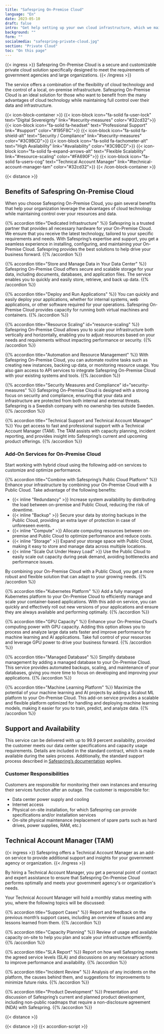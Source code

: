 ```yaml
---
title: "Safespring On-Premise Cloud"
language: "En"
date: 2023-05-10
draft: false
intro: "Get help setting up your own cloud infrastructure, which we maintain. This way, you get the power of the cloud—in your own data center."
background: ""
form: ""
socialmedia: "safespring-private-cloud.jpg"
section: "Private Cloud"
toc: "On this page"
---
```


{{< ingress >}}
Safespring On-Premise Cloud is a secure and customizable private cloud solution specifically designed to meet the requirements of government agencies and large organizations.
{{< /ingress >}}

The service offers a combination of the flexibility of cloud technology and the control of a local, on-premise infrastructure. Safespring On-Premise Cloud is an ideal solution for those who want to benefit from the many advantages of cloud technology while maintaining full control over their data and infrastructure.

{{< icon-block-container >}}
    {{< icon-block icon="fa-solid fa-user-lock" text="Digital Sovereignty" link="#security-measures" color="#32cd32">}}
    {{< icon-block icon="fa-solid fa-headset" text="Professional Support" link="#support" color="#195F8C">}}
    {{< icon-block icon="fa-solid fa-shield-alt" text="Security / Compliance" link="#security-measures" color="#3C9BCD">}}
    {{< icon-block icon="fa-solid fa-tachometer-alt" text="High Availability" link="#availability" color="#3C9BCD">}}
    {{< icon-block icon="fa-solid fa-expand-arrows-alt" text="Flexible Scalability" link="#resource-scaling" color="#FA690F">}}
    {{< icon-block icon="fa-solid fa-users-cog" text="Technical Account Manager" link="#technical-account-manager-tam" color="#32cd32">}}
{{< /icon-block-container >}}

{{< distance >}}

## Benefits of Safespring On-Premise Cloud
When you choose Safespring On-Premise Cloud, you gain several benefits that help your organization leverage the advantages of cloud technology while maintaining control over your resources and data.

{{% accordion title="Dedicated Infrastructure" %}}
Safespring is a trusted partner that provides all necessary hardware for your On-Premise Cloud. We ensure that you receive the latest technology, tailored to your specific requirements and needs. With Safespring’s expertise and support, you get a seamless experience in installing, configuring, and maintaining your On-Premise Cloud. Safespring provides the best solutions to help drive your business forward.
{{% /accordion %}}

{{% accordion title="Store and Manage Data in Your Data Center" %}}
Safespring On-Premise Cloud offers secure and scalable storage for your data, including documents, databases, and application files. The service enables you to quickly and easily store, retrieve, and back up data.
{{% /accordion %}}

{{% accordion title="Deploy and Run Applications" %}}
You can quickly and easily deploy your applications, whether for internal systems, web applications, or other software required for your operations. Safespring On-Premise Cloud provides capacity for running both virtual machines and containers.
{{% /accordion %}}

{{% accordion title="Resource Scaling" id="resource-scaling" %}}
Safespring On-Premise Cloud allows you to scale your infrastructure both vertically and horizontally, enabling you to adjust resources based on your needs and requirements without impacting performance or security.
{{% /accordion %}}

{{% accordion title="Automation and Resource Management" %}}
With Safespring On-Premise Cloud, you can automate routine tasks such as creating new instances, backing up data, or monitoring resource usage. You also gain access to API services to integrate Safespring On-Premise Cloud with your existing systems and tools.
{{% /accordion %}}

{{% accordion title="Security Measures and Compliance" id="security-measures" %}}
Safespring On-Premise Cloud is designed with a strong focus on security and compliance, ensuring that your data and infrastructure are protected from both internal and external threats. Safespring is a Swedish company with no ownership ties outside Sweden.
{{% /accordion %}}

{{% accordion title="Technical Support and Technical Account Manager" %}}
You get access to fast and professional support with a Technical Account Manager (TAM). The TAM assists with capacity planning, incident reporting, and provides insight into Safespring’s current and upcoming product offerings.
{{% /accordion %}}

### Add-On Services for On-Premise Cloud

Start working with hybrid cloud using the following add-on services to customize and optimize performance.

{{% accordion title="Combine with Safespring’s Public Cloud Platform" %}}
Enhance your infrastructure by combining your On-Premise Cloud with a Public Cloud. Take advantage of the following benefits:

* {{< inline "Redundancy" >}} Increase system availability by distributing the load between on-premise and Public Cloud, reducing the risk of downtime.
* {{< inline "Backup" >}} Secure your data by storing backups in the Public Cloud, providing an extra layer of protection in case of unforeseen events.
* {{< inline "Compute" >}} Allocate computing resources between on-premise and Public Cloud to optimize performance and reduce costs.
* {{< inline "Storage" >}} Expand your storage space with Public Cloud, making it easy to store and manage data across multiple locations.
* {{< inline "Scale Out Under Heavy Load" >}} Use the Public Cloud to easily scale out capacity during peak demand, avoiding bottlenecks and performance issues.

By combining your On-Premise Cloud with a Public Cloud, you get a more robust and flexible solution that can adapt to your growing needs.
{{% /accordion %}}

{{% accordion title="Kubernetes Platform" %}}
Add a fully managed Kubernetes platform to your On-Premise Cloud to efficiently manage and scale your container-based applications. With this add-on service, you can quickly and effectively roll out new versions of your applications and ensure they are always available and performing optimally.
{{% /accordion %}}

{{% accordion title="GPU Capacity" %}}
Enhance your On-Premise Cloud’s computing power with GPU capacity. Adding this option allows you to process and analyze large data sets faster and improve performance for machine learning and AI applications. Take full control of your resources and leverage GPU power to drive your business forward.
{{% /accordion %}}

{{% accordion title="Managed Database" %}}
Simplify database management by adding a managed database to your On-Premise Cloud. This service provides automated backups, scaling, and maintenance of your databases, giving you more time to focus on developing and improving your applications.
{{% /accordion %}}

{{% accordion title="Machine Learning Platform" %}}
Maximize the potential of your machine learning and AI projects by adding a Scalout ML platform to your On-Premise Cloud. This add-on service provides a scalable and flexible platform optimized for handling and deploying machine learning models, making it easier for you to train, predict, and analyze data.
{{% /accordion %}}

## Support and Availability

This service can be delivered with up to 99.9 percent availability, provided the customer meets our data center specifications and capacity usage requirements. Details are included in the standard contract, which is made available during the sales process. Additionally, the standard support process described in [Safespring’s documentation](https://docs.safespring.com/service/policies) applies.

### Customer Responsibilities
Customers are responsible for monitoring their own instances and ensuring their services function after an outage. The customer is responsible for:

* Data center power supply and cooling
* Internet access
* Physical on-site installation, for which Safespring can provide specifications and/or installation services
* On-site physical maintenance (replacement of spare parts such as hard drives, power supplies, RAM, etc.)

## Technical Account Manager (TAM)

{{< ingress >}}
Safespring offers a Technical Account Manager as an add-on service to provide additional support and insights for your government agency or organization.
{{< /ingress >}}

By hiring a Technical Account Manager, you get a personal point of contact and expert assistance to ensure that Safespring On-Premise Cloud performs optimally and meets your government agency's or organization's needs.

Your Technical Account Manager will hold a monthly status meeting with you, where the following topics will be discussed:

{{% accordion title="Support Cases" %}}
Report and feedback on the previous month’s support cases, including an overview of issues and any lessons learned from them.
{{% /accordion %}}

{{% accordion title="Capacity Planning" %}}
Review of usage and available capacity on-site to help you plan and scale your infrastructure efficiently.
{{% /accordion %}}

{{% accordion title="SLA Report" %}}
Report on how well Safespring meets the agreed service levels (SLA) and discussions on any necessary actions to improve performance and availability.
{{% /accordion %}}

{{% accordion title="Incident Review" %}}
Analysis of any incidents on the platform, the causes behind them, and suggestions for improvements to minimize future risks.
{{% /accordion %}}

{{% accordion title="Product Development" %}}
Presentation and discussion of Safespring’s current and planned product development, including non-public roadmaps that require a non-disclosure agreement (NDA) with Safespring.
{{% /accordion %}}

{{< distance >}}

<!--
{{< chart >}}
timeline
    section Week 0
    Contract Signed: Prepare contract documents
           : Send contract documents for review
           : Get the contract signed by all parties
           : Archive the signed contract
    section Week 1
    Hardware Order: Identify and specify required hardware
           : Collect quotes from suppliers
           : Review and compare quotes
           : Place an order for approved hardware
           : Follow up on delivery time and status
    section Week 4
    Work Planning: Identify project resources
           : Allocate resources to specific tasks
           : Create a detailed project plan
           : Assign tasks and responsibilities
    Follow-up Meeting 1: Prepare status report for the meeting
           : Discuss and ensure access
           : Plan for customer resources
    section Week 8
    Platform Training: Plan and schedule training sessions
           : Create training materials
           : Conduct training sessions
           : Collect feedback and evaluate
    Follow-up Meeting 2: Prepare status report
           : Assign customer resources
           : Discuss issues and solutions
    section Week 12-18
Hardware Delivery: Follow up on delivery status
           : Inform customer of delivery date
           : Ensure hardware receipt
    Hardware Installation (Week 18): Plan installation process
           : Perform installation
           : Conduct functionality tests
    section Week 18-19
Software Installation: Gather required software
           : Install and configure software
           Perform Tests : Conduct tests
    section Week 20
Delivery Meeting: Prepare status report
           : Review user interface
           : Go through platform functionalities
{{< /chart >}}
-->
{{< distance >}}
{{< accordion-script >}}
